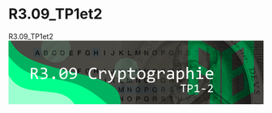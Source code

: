 # R3.09_TP1et2
R3.09_TP1et2
![alt text](https://github.com/AntoineB0/R3.09_TP1et2/blob/main/Banner_Cryptographie_TP1_2.png)
